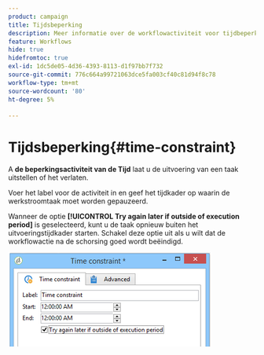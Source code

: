 ```yaml
---
product: campaign
title: Tijdsbeperking
description: Meer informatie over de workflowactiviteit voor tijdbeperking
feature: Workflows
hide: true
hidefromtoc: true
exl-id: 1dc5de05-4d36-4393-8113-d1f97bb7f732
source-git-commit: 776c664a99721063dce5fa003cf40c81d94f8c78
workflow-type: tm+mt
source-wordcount: '80'
ht-degree: 5%

---
```


# Tijdsbeperking{#time-constraint}



A **de beperkingsactiviteit van de Tijd** laat u de uitvoering van een taak uitstellen of het verlaten.

Voer het label voor de activiteit in en geef het tijdkader op waarin de werkstroomtaak moet worden gepauzeerd.

Wanneer de optie **[!UICONTROL Try again later if outside of execution period]** is geselecteerd, kunt u de taak opnieuw buiten het uitvoeringstijdkader starten. Schakel deze optie uit als u wilt dat de workflowactie na de schorsing goed wordt beëindigd.

![](assets/s_user_scheduled_wait.png)
